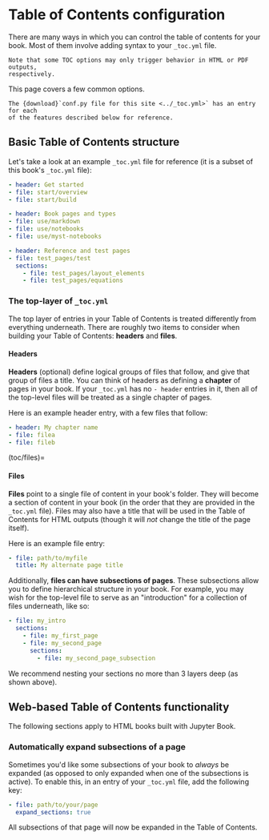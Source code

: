 # Table of Contents configuration

There are many ways in which you can control the table of contents for
your book. Most of them involve adding syntax to your `_toc.yml` file.

```{sidebar}
Note that some TOC options may only trigger behavior in HTML or PDF outputs,
respectively.
```

This page covers a few common options.

```{note}
The {download}`conf.py file for this site <../_toc.yml>` has an entry for each
of the features described below for reference.
```

## Basic Table of Contents structure

Let's take a look at an example `_toc.yml` file
for reference (it is a subset of this book's `_toc.yml` file):

```yaml
- header: Get started
- file: start/overview
- file: start/build

- header: Book pages and types
- file: use/markdown
- file: use/notebooks
- file: use/myst-notebooks

- header: Reference and test pages
- file: test_pages/test
  sections:
    - file: test_pages/layout_elements
    - file: test_pages/equations
```

### The top-layer of `_toc.yml`

The top layer of entries in your Table of Contents is treated differently from everything
underneath. There are roughly two items to consider when building your Table of Contents: **headers**
and **files**.


#### Headers

**Headers** (optional) define logical groups of files that follow, and give that group of files
a title. You can think of headers as defining a **chapter** of pages in your book. If your `_toc.yml`
has no `- header` entries in it, then all of the top-level files will be treated as a single chapter
of pages.

Here is an example header entry, with a few files that follow:

```yaml
- header: My chapter name
- file: filea
- file: fileb
```

(toc/files)=
#### Files

**Files** point to a single file of content in your book's folder. They will
become a section of content in your book (in the order that they are provided in
the `_toc.yml` file). Files may also have a title that will be used in the Table of Contents
for HTML outputs (though it will *not* change the title of the page itself).

Here is an example file entry:

```yaml
- file: path/to/myfile
  title: My alternate page title
```

Additionally, **files can have subsections of pages**. These subsections allow you
to define hierarchical structure in your book. For example, you may wish for the top-level
file to serve as an "introduction" for a collection of files underneath, like so:

```yaml
- file: my_intro
  sections:
    - file: my_first_page
    - file: my_second_page
      sections:
        - file: my_second_page_subsection
```

We recommend nesting your sections no more than 3 layers deep (as shown above).

## Web-based Table of Contents functionality

The following sections apply to HTML books built with Jupyter Book.

### Automatically expand subsections of a page

Sometimes you'd like some subsections of your book to *always* be expanded (as opposed
to only expanded when one of the subsections is active). To enable this, in an entry of
your `_toc.yml` file, add the following key:

```yaml
- file: path/to/your/page
  expand_sections: true
```

All subsections of that page will now be expanded in the Table of Contents.
